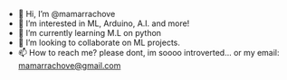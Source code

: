 - 👋 Hi, I’m @mamarrachove
- 👀 I’m interested in ML, Arduino, A.I. and more!
- 🌱 I’m currently learning M.L on python
- 💞️ I’m looking to collaborate on ML projects.
- 📫 How to reach me? please dont, im soooo introverted... or my email: mamarrachove@gmail.com

<!---
mamarrachove/mamarrachove is a ✨ special ✨ repository because its `README.md` (this file) appears on your GitHub profile.
You can click the Preview link to take a look at your changes.
--->
